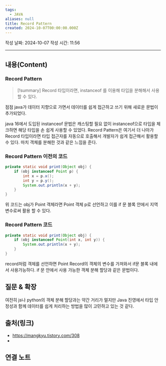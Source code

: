 ```yaml
---
tags:
  - JAVA
aliases: null
title: Record Pattern
created: 2024-10-07T00:00:00.000Z
---
```

작성 날짜: 2024-10-07
작성 시간: 11:56


----
## 내용(Content)

### Record Pattern

>[!summary]
>Record 타입이라면, instanceof 를 이용해 타입을 분해해서 사용할 수 있다.

점점 java가 데이터 지향으로 가면서 데이터를 쉽게 접근하고 쓰기 위해 새로운 문법이 추가되었다.

java 16에서 도입된 instanceof 문법은 캐스팅할 필요 없이 instanceof으로 타입을 체크하면 해당 타입을 손 쉽게 사용할 수 있었다. Record Pattern은 여기서 더 나아가 Record 타입이라면 타입 접근자를 자동으로 호출해서 개발자가 쉽게 접근해서 활용할 수 있다. 마치 객체를 분해한 것과 같은 느낌을 준다.

### Record Pattern 이전의 코드

```java
private static void print(Object obj) {
	if (obj instanceof Point p) {
		int x = p.x();
		int y = p.y();
		System.out.println(x + y);
	}
}
```

위 코드는 obj가 Point 객체라면 Point 객체 p로 선언하고 이를 if 문 블록 안에서 지역 변수로써 활용 할 수 있다. 

### Record Pattern 코드

```java
private static void print(Object obj) {
	if (obj instanceof Point(int x, int y)) {
		System.out.println(x + y);
	}
}
```

record처럼 객체를 선언하면 Point Record의 객체의 변수를 가져와서 if문 블록 내에서 사용가능하다. if 문 안에서 사용 가능한 객체 분해 할당과 같은 문법이다.

## 질문 & 확장

여전히 js나 python의 객체 분해 할당과는 약간 거리가 멀지만 Java 진영에서 타입 안정성과 함께 데이터를 쉽게 처리하는 방법을 많이 고민하고 있는 것 같다.

## 출처(링크)

- https://mangkyu.tistory.com/308
- 
## 연결 노트










